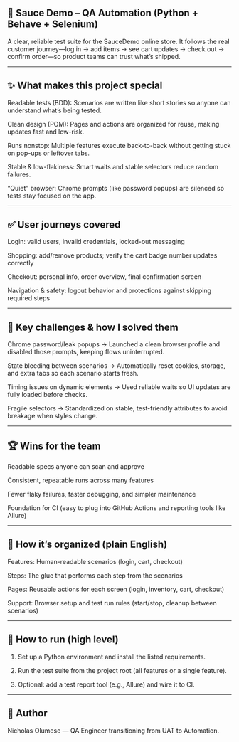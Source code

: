 ## 🛒 Sauce Demo – QA Automation (Python + Behave + Selenium)

A clear, reliable test suite for the SauceDemo online store. It follows the real customer journey—log in → add items → see cart updates → check out → confirm order—so product teams can trust what’s shipped.

---

## ✨ What makes this project special

Readable tests (BDD): Scenarios are written like short stories so anyone can understand what’s being tested.

Clean design (POM): Pages and actions are organized for reuse, making updates fast and low-risk.

Runs nonstop: Multiple features execute back-to-back without getting stuck on pop-ups or leftover tabs.

Stable & low-flakiness: Smart waits and stable selectors reduce random failures.

“Quiet” browser: Chrome prompts (like password popups) are silenced so tests stay focused on the app.

---

## ✅ User journeys covered

Login: valid users, invalid credentials, locked-out messaging

Shopping: add/remove products; verify the cart badge number updates correctly

Checkout: personal info, order overview, final confirmation screen

Navigation & safety: logout behavior and protections against skipping required steps

---

## 🧗 Key challenges & how I solved them

Chrome password/leak popups → Launched a clean browser profile and disabled those prompts, keeping flows uninterrupted.

State bleeding between scenarios → Automatically reset cookies, storage, and extra tabs so each scenario starts fresh.

Timing issues on dynamic elements → Used reliable waits so UI updates are fully loaded before checks.

Fragile selectors → Standardized on stable, test-friendly attributes to avoid breakage when styles change.

---

## 🏆 Wins for the team

Readable specs anyone can scan and approve

Consistent, repeatable runs across many features

Fewer flaky failures, faster debugging, and simpler maintenance

Foundation for CI (easy to plug into GitHub Actions and reporting tools like Allure)

---

## 🧭 How it’s organized (plain English)

Features: Human-readable scenarios (login, cart, checkout)

Steps: The glue that performs each step from the scenarios

Pages: Reusable actions for each screen (login, inventory, cart, checkout)

Support: Browser setup and test run rules (start/stop, cleanup between scenarios)

---

## 🚀 How to run (high level)

1. Set up a Python environment and install the listed requirements.

2. Run the test suite from the project root (all features or a single feature).

3. Optional: add a test report tool (e.g., Allure) and wire it to CI.


---

## 👤 Author

Nicholas Olumese — QA Engineer transitioning from UAT to Automation.
